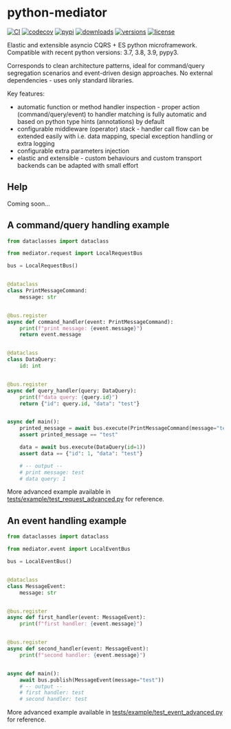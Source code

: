# python-mediator

[![CI](https://github.com/dlski/python-mediator/workflows/CI/badge.svg?event=push)](https://github.com/dlski/python-mediator/actions?query=event%3Apush+branch%3Amaster+workflow%3ACI)
[![codecov](https://codecov.io/gh/dlski/python-mediator/branch/master/graph/badge.svg?token=AU4T4Z81F6)](https://codecov.io/gh/dlski/python-mediator)
[![pypi](https://img.shields.io/pypi/v/python-mediator.svg)](https://pypi.python.org/pypi/python-mediator)
[![downloads](https://img.shields.io/pypi/dm/python-mediator.svg)](https://pypistats.org/packages/python-mediator)
[![versions](https://img.shields.io/pypi/pyversions/python-mediator.svg)](https://github.com/dlski/python-mediator)
[![license](https://img.shields.io/github/license/dlski/python-mediator.svg)](https://github.com/dlski/python-mediator/blob/master/LICENSE)

Elastic and extensible asyncio CQRS + ES python microframework.
Compatible with recent python versions: 3.7, 3.8, 3.9, pypy3.

Corresponds to clean architecture patterns, ideal for
command/query segregation scenarios and event-driven design approaches.
No external dependencies - uses only standard libraries.

Key features:
- automatic function or method handler inspection -
  proper action (command/query/event) to handler matching is fully automatic
  and based on python type hints (annotations) by default
- configurable middleware (operator) stack -
  handler call flow can be extended easily
  with i.e. data mapping, special exception handling or extra logging
- configurable extra parameters injection
- elastic and extensible -
  custom behaviours and custom transport backends can be adapted with small effort

## Help
Coming soon...

## A command/query handling example
```python
from dataclasses import dataclass

from mediator.request import LocalRequestBus

bus = LocalRequestBus()


@dataclass
class PrintMessageCommand:
    message: str


@bus.register
async def command_handler(event: PrintMessageCommand):
    print(f"print message: {event.message}")
    return event.message


@dataclass
class DataQuery:
    id: int


@bus.register
async def query_handler(query: DataQuery):
    print(f"data query: {query.id}")
    return {"id": query.id, "data": "test"}


async def main():
    printed_message = await bus.execute(PrintMessageCommand(message="test"))
    assert printed_message == "test"

    data = await bus.execute(DataQuery(id=1))
    assert data == {"id": 1, "data": "test"}

    # -- output --
    # print message: test
    # data query: 1

```
More advanced example available in [tests/example/test_request_advanced.py](tests/example/test_request_advanced.py) for reference.

## An event handling example
```python
from dataclasses import dataclass

from mediator.event import LocalEventBus

bus = LocalEventBus()


@dataclass
class MessageEvent:
    message: str


@bus.register
async def first_handler(event: MessageEvent):
    print(f"first handler: {event.message}")


@bus.register
async def second_handler(event: MessageEvent):
    print(f"second handler: {event.message}")


async def main():
    await bus.publish(MessageEvent(message="test"))
    # -- output --
    # first handler: test
    # second handler: test
```
More advanced example available in [tests/example/test_event_advanced.py](tests/example/test_event_advanced.py) for reference.
